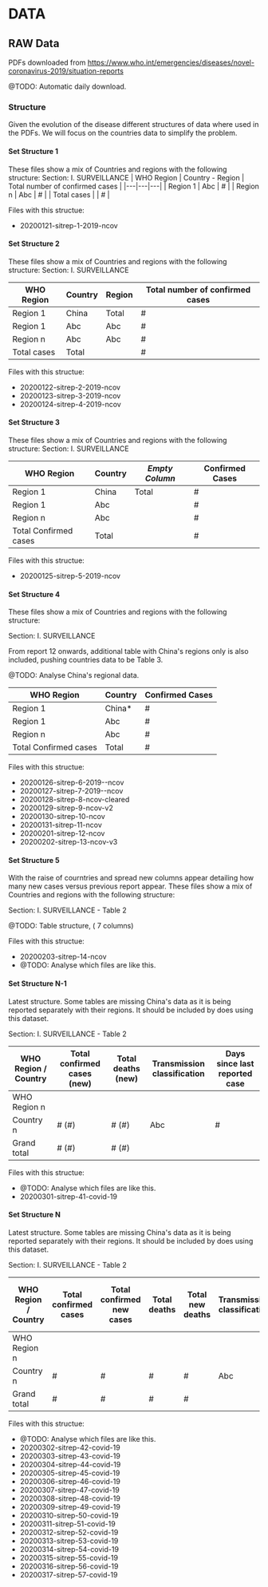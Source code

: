 # DATA

## RAW Data
PDFs downloaded from https://www.who.int/emergencies/diseases/novel-coronavirus-2019/situation-reports

@TODO: Automatic daily download.

### Structure
Given the evolution of the disease different structures of data where used in the PDFs.
We will focus on the countries data to simplify the problem.

#### Set Structure 1
These files show a mix of Countries and regions with the following structure:
Section: I. SURVEILLANCE
| WHO Region  | Country - Region  |  Total number of confirmed cases |
|---|---|---|
| Region 1 |  Abc | #  |
| Region n | Abc  |  # |
| Total cases  |   |  # |

Files with this structue:
 * 20200121-sitrep-1-2019-ncov

#### Set Structure 2
These files show a mix of Countries and regions with the following structure:
Section: I. SURVEILLANCE

| WHO Region  | Country | Region  |  Total number of confirmed cases |
|---|---|---|---|
| Region 1 |  China |  Total | #  |
| Region 1 |  Abc |  Abc | #  |
| Region n | Abc  |  Abc | # |
| Total cases  | Total  |  | # |

Files with this structue:
 * 20200122-sitrep-2-2019-ncov
 * 20200123-sitrep-3-2019-ncov
 * 20200124-sitrep-4-2019-ncov

 #### Set Structure 3
These files show a mix of Countries and regions with the following structure:
Section: I. SURVEILLANCE

| WHO Region  | Country | _Empty Column_  |  Confirmed Cases |
|---|---|---|---|
| Region 1 |  China |  Total | #  |
| Region 1 |  Abc |   | #  |
| Region n | Abc  |   | # |
| Total Confirmed cases  | Total  |  | # |

Files with this structue:
 * 20200125-sitrep-5-2019-ncov

#### Set Structure 4
These files show a mix of Countries and regions with the following structure:

Section: I. SURVEILLANCE

From report 12 onwards, additional table with China's regions only is also included, pushing countries data to be Table 3.

@TODO: Analyse China's regional data.

| WHO Region  | Country |  Confirmed Cases |
|---|---|---|
| Region 1 |  China*  | #  |
| Region 1 |  Abc  | #  |
| Region n | Abc   | # |
| Total Confirmed cases  | Total   | # |

Files with this structue:
 * 20200126-sitrep-6-2019--ncov
 * 20200127-sitrep-7-2019--ncov
 * 20200128-sitrep-8-ncov-cleared
 * 20200129-sitrep-9-ncov-v2
 * 20200130-sitrep-10-ncov
 * 20200131-sitrep-11-ncov
 * 20200201-sitrep-12-ncov
 * 20200202-sitrep-13-ncov-v3

#### Set Structure 5
With the raise of courntries and spread new columns appear detailing how many new cases versus previous report appear.
These files show a mix of Countries and regions with the following structure:

Section: I. SURVEILLANCE - Table 2

@TODO: Table structure, ( 7 columns)

Files with this structue:
 * 20200203-sitrep-14-ncov
 * @TODO: Analyse which files are like this.


 #### Set Structure N-1
Latest structure. Some tables are missing China's data as it is being reported separately with their regions. It should be included by does using this dataset.

Section: I. SURVEILLANCE - Table 2

| WHO Region / Country  | Total confirmed cases (new) | Total deaths (new) | Transmission classification | Days since last reported case |
| --- | --- | --- |  --- | --- |
| WHO Region n |  |  |  |  |
| Country n | # (#) | # (#)  | Abc | # |
| Grand total | # (#) | # (#)  |  |  |

Files with this structue:
 * @TODO: Analyse which files are like this.
 * 20200301-sitrep-41-covid-19


#### Set Structure N
Latest structure. Some tables are missing China's data as it is being reported separately with their regions. It should be included by does using this dataset.

Section: I. SURVEILLANCE - Table 2

| WHO Region / Country  | Total confirmed cases | Total confirmed new cases | Total deaths | Total new deaths | Transmission classification | Days since last reported case |
| --- | --- | --- | --- | --- | --- | --- |
| WHO Region n |  |  |  | |  |  |
| Country n | # | # | # | # | Abc | # |
| Grand total | # | # | # | # |  |  |

Files with this structue:
 * @TODO: Analyse which files are like this.
 * 20200302-sitrep-42-covid-19
 * 20200303-sitrep-43-covid-19
 * 20200304-sitrep-44-covid-19
 * 20200305-sitrep-45-covid-19
 * 20200306-sitrep-46-covid-19
 * 20200307-sitrep-47-covid-19
 * 20200308-sitrep-48-covid-19
 * 20200309-sitrep-49-covid-19
 * 20200310-sitrep-50-covid-19
 * 20200311-sitrep-51-covid-19
 * 20200312-sitrep-52-covid-19
 * 20200313-sitrep-53-covid-19
 * 20200314-sitrep-54-covid-19
 * 20200315-sitrep-55-covid-19
 * 20200316-sitrep-56-covid-19
 * 20200317-sitrep-57-covid-19